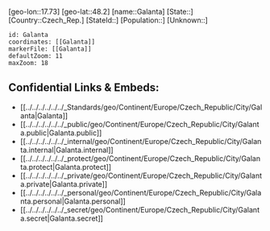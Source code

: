 ﻿---
location: [48.2,17.73]
mapzoom: [7,12] 
mapmarker: city 
type: City
tags:
- geo/City


SpocWebEntityId: 30343
isDeleted: false
confidential: public

---
[geo-lon::17.73]
[geo-lat::48.2]
[name::Galanta]
[State::]
[Country::Czech_Rep.]
[StateId::]
[Population::]
[Unknown::]


```leaflet
id: Galanta
coordinates: [[Galanta]]
markerFile: [[Galanta]]
defaultZoom: 11 
maxZoom: 18
```


## Confidential Links & Embeds: 
- [[../../../../../../_Standards/geo/Continent/Europe/Czech_Republic/City/Galanta|Galanta]] 
- [[../../../../../../_public/geo/Continent/Europe/Czech_Republic/City/Galanta.public|Galanta.public]] 
- [[../../../../../../_internal/geo/Continent/Europe/Czech_Republic/City/Galanta.internal|Galanta.internal]] 
- [[../../../../../../_protect/geo/Continent/Europe/Czech_Republic/City/Galanta.protect|Galanta.protect]] 
- [[../../../../../../_private/geo/Continent/Europe/Czech_Republic/City/Galanta.private|Galanta.private]] 
- [[../../../../../../_personal/geo/Continent/Europe/Czech_Republic/City/Galanta.personal|Galanta.personal]] 
- [[../../../../../../_secret/geo/Continent/Europe/Czech_Republic/City/Galanta.secret|Galanta.secret]] 

